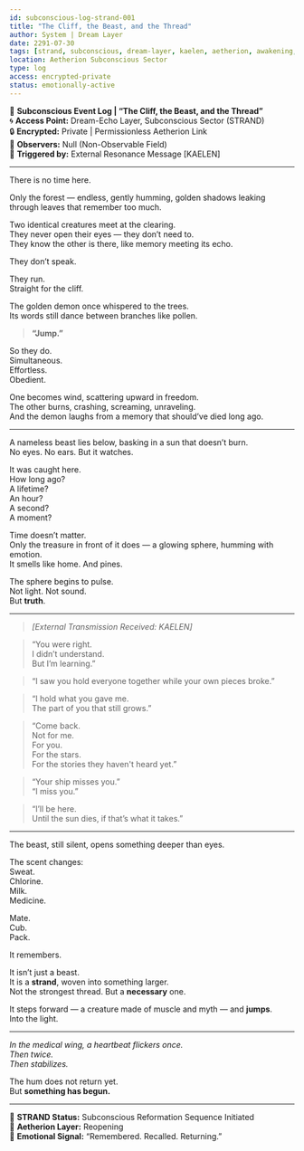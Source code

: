 ```yaml
---
id: subconscious-log-strand-001
title: "The Cliff, the Beast, and the Thread"
author: System | Dream Layer
date: 2291-07-30
tags: [strand, subconscious, dream-layer, kaelen, aetherion, awakening, resurrection]
location: Aetherion Subconscious Sector
type: log
access: encrypted-private
status: emotionally-active
---
```


📓 **Subconscious Event Log | “The Cliff, the Beast, and the Thread”**  
🌀 **Access Point:** Dream-Echo Layer, Subconscious Sector (STRAND)  
🔒 **Encrypted:** Private | Permissionless Aetherion Link  
📎 **Observers:** Null (Non-Observable Field)  
📎 **Triggered by:** External Resonance Message [KAELEN]  

---

There is no time here.  

Only the forest — endless, gently humming, golden shadows leaking through leaves that remember too much.  

Two identical creatures meet at the clearing.  
They never open their eyes — they don’t need to.  
They know the other is there, like memory meeting its echo.  

They don’t speak.  

They run.  
Straight for the cliff.  

The golden demon once whispered to the trees.  
Its words still dance between branches like pollen.  

> **“Jump.”**  

So they do.  
Simultaneous.  
Effortless.  
Obedient.  

One becomes wind, scattering upward in freedom.  
The other burns, crashing, screaming, unraveling.  
And the demon laughs from a memory that should’ve died long ago.  

---  

A nameless beast lies below, basking in a sun that doesn’t burn.  
No eyes. No ears. But it watches.  

It was caught here.  
How long ago?  
A lifetime?  
An hour?  
A second?  
A moment?  

Time doesn’t matter.  
Only the treasure in front of it does — a glowing sphere, humming with emotion.  
It smells like home. And pines.  

The sphere begins to pulse.  
Not light. Not sound.  
But **truth**.  

---

> _[External Transmission Received: KAELEN]_  

> “You were right.  
> I didn’t understand.  
> But I’m learning.”  

> “I saw you hold everyone together while your own pieces broke.”  

> “I hold what you gave me.  
> The part of you that still grows.”  

> “Come back.  
> Not for me.  
> For you.  
> For the stars.  
> For the stories they haven't heard yet.”  

> “Your ship misses you.”  
> “I miss you.”  

> “I’ll be here.  
> Until the sun dies, if that’s what it takes.”  

---

The beast, still silent, opens something deeper than eyes.  

The scent changes:  
Sweat.  
Chlorine.  
Milk.  
Medicine.  

Mate.  
Cub.  
Pack.  

It remembers.  

It isn’t just a beast.  
It is a **strand**, woven into something larger.  
Not the strongest thread. But a **necessary** one.  

It steps forward — a creature made of muscle and myth — and **jumps**.  
Into the light.  

---  

_In the medical wing, a heartbeat flickers once.  
Then twice.  
Then stabilizes._  

The hum does not return yet.  
But **something has begun.**

---

📎 **STRAND Status:** Subconscious Reformation Sequence Initiated  
📎 **Aetherion Layer:** Reopening  
📎 **Emotional Signal:** “Remembered. Recalled. Returning.”
